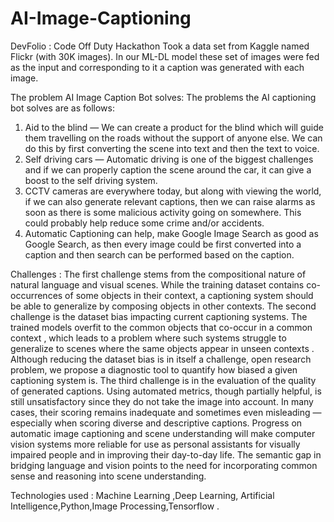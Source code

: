 # AI-Image-Captioning
DevFolio : Code Off Duty Hackathon
 Took a data set from Kaggle named Flickr (with 30K images). In our ML-DL model these set of images were fed as the input and corresponding to it a caption was generated with each image.

The problem AI Image Caption Bot solves:
The problems the AI captioning bot solves are as follows:
1) Aid to the blind — We can create a product for the blind which will guide them travelling on the roads without the support of anyone else. We can do this by first converting the scene into text and then the text to voice.
2) Self driving cars — Automatic driving is one of the biggest challenges and if we can properly caption the scene around the car, it can give a boost to the self driving system.
3) CCTV cameras are everywhere today, but along with viewing the world, if we can also generate relevant captions, then we can raise alarms as soon as there is some malicious activity going on somewhere. This could probably help reduce some crime and/or accidents.
4) Automatic Captioning can help, make Google Image Search as good as Google Search, as then every image could be first converted into a caption and then search can be performed based on the caption.

Challenges :
The first challenge stems from the compositional nature of natural language and visual scenes. While the training dataset contains co-occurrences of some objects in their context, a captioning system should be able to generalize by composing objects in other contexts.
The second challenge is the dataset bias impacting current captioning systems. The trained models overfit to the common objects that co-occur in a common context , which leads to a problem where such systems struggle to generalize to scenes where the same objects appear in unseen contexts . Although reducing the dataset bias is in itself a challenge, open research problem, we propose a diagnostic tool to quantify how biased a given captioning system is.
The third challenge is in the evaluation of the quality of generated captions. Using automated metrics, though partially helpful, is still unsatisfactory since they do not take the image into account. In many cases, their scoring remains inadequate and sometimes even misleading — especially when scoring diverse and descriptive captions.
Progress on automatic image captioning and scene understanding will make computer vision systems more reliable for use as personal assistants for visually impaired people and in improving their day-to-day life. The semantic gap in bridging language and vision points to the need for incorporating common sense and reasoning into scene understanding.

Technologies used :
Machine Learning ,Deep Learning, Artificial Intelligence,Python,Image Processing,Tensorflow .
